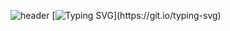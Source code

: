 ![header](https://capsule-render.vercel.app/api?type=waving&height=300&color=gradient&text=Mario%20Jung%20👋)
[![Typing SVG](https://readme-typing-svg.demolab.com?font=Fira+Code&pause=1000&color=605FF7&random=false&width=435&lines=MarioJung%EC%9D%98+%EB%A0%88%ED%8F%AC%EC%A7%80%ED%86%A0%EB%A6%AC%EC%97%90+%EC%98%A4%EC%8B%A0+%EA%B2%83%EC%9D%84+%ED%99%98%EC%98%81%ED%95%A9%EB%8B%88%EB%8B%A4!!)](https://git.io/typing-svg)
<!--
**Mariojung123/Mariojung123** is a ✨ _special_ ✨ repository because its `README.md` (this file) appears on your GitHub profile.
hello
Here are some ideas to get you started:

- 🔭 I’m currently working on ...
- 🌱 I’m currently learning ...
- 👯 I’m looking to collaborate on ...
- 🤔 I’m looking for help with ...
- 💬 Ask me about ...
- 📫 How to reach me: ...
- 😄 Pronouns: ...
- ⚡ Fun fact: ...
-->
